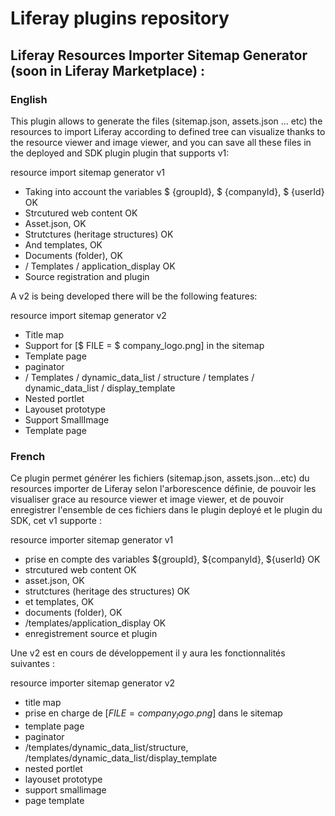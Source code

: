 # Liferay plugins repository

## Liferay Resources Importer Sitemap Generator (soon in Liferay Marketplace) :

### English

This plugin allows to generate the files (sitemap.json, assets.json ... etc) the resources to import Liferay according to defined tree can visualize thanks to the resource viewer and image viewer, and you can save all these files in the deployed and SDK plugin plugin that supports v1:

resource import sitemap generator v1
+ Taking into account the variables $ {groupId}, $ {companyId}, $ {userId} OK
+ Strcutured web content OK
+ Asset.json, OK
+ Strutctures (heritage structures) OK
+ And templates, OK
+ Documents (folder), OK
+ / Templates / application_display OK
+ Source registration and plugin

A v2 is being developed there will be the following features:

resource import sitemap generator v2
+ Title map
+ Support for [$ FILE = $ company_logo.png] in the sitemap
+ Template page
+ paginator
+ / Templates / dynamic_data_list / structure / templates / dynamic_data_list / display_template
+ Nested portlet
+ Layouset prototype
+ Support SmallImage
+ Template page

### French

Ce plugin permet générer les fichiers (sitemap.json, assets.json...etc) du resources importer de Liferay selon l'arborescence définie, de pouvoir les visualiser grace au resource viewer et image viewer, et de pouvoir enregistrer l'ensemble de ces fichiers dans le plugin deployé et le plugin du SDK, cet v1 supporte :

resource importer sitemap generator v1
+ prise en compte des variables ${groupId}, ${companyId}, ${userId} OK
+ strcutured web content OK
+ asset.json, OK
+ strutctures (heritage des structures) OK
+ et templates, OK
+ documents (folder), OK
+ /templates/application_display OK
+ enregistrement source et plugin 

Une v2 est en cours de développement il y aura les fonctionnalités suivantes :

resource importer sitemap generator v2
+ title map
+ prise en charge de [$FILE=company_logo.png$] dans le sitemap
+ template page
+ paginator
+ /templates/dynamic_data_list/structure, /templates/dynamic_data_list/display_template
+ nested portlet
+ layouset prototype
+ support smallimage
+ page template 
